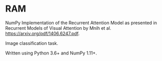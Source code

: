 # RAM
NumPy Implementation of the Recurrent Attention Model as presented in Recurrent Models of Visual Attention by Mnih et al. https://arxiv.org/pdf/1406.6247.pdf. 

Image classification task.

Written using Python 3.6+ and NumPy 1.11+.
